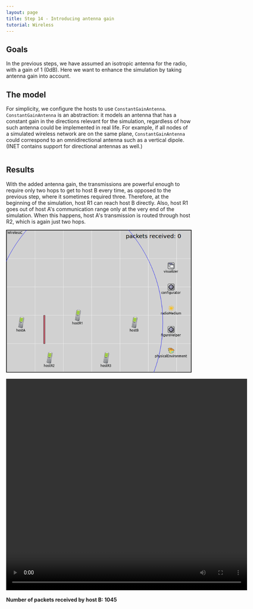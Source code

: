 ```yaml
---
layout: page
title: Step 14 - Introducing antenna gain
tutorial: Wireless
---
```



## Goals

In the previous steps, we have assumed an isotropic antenna for the radio,
with a gain of 1 (0dB). Here we want to enhance the simulation by taking
antenna gain into account.

## The model

For simplicity, we configure the hosts to use `ConstantGainAntenna`.
`ConstantGainAntenna` is an abstraction: it models an antenna that has a
constant gain in the directions relevant for the simulation, regardless of
how such antenna could be implemented in real life. For example, if all
nodes of a simulated wireless network are on the same plane,
`ConstantGainAntenna` could correspond to an omnidirectional antenna such
as a vertical dipole. (INET contains support for directional antennas as
well.)

<p><pre class="snippet" src="../omnetpp.ini" from="\[Config Wireless14\]" until="####"></pre></p>

## Results

With the added antenna gain, the transmissions are powerful enough to require
only two hops to get to host B every time, as opposed to the previous step,
where it sometimes required three. Therefore, at the beginning of the
simulation, host R1 can reach host B directly.  Also, host R1 goes out of host
A's communication range only at the very end of the simulation. When this
happens, host A's transmission is routed through host R2, which is again just
two hops.

<img src="step14_2.gif">

<video autoplay loop controls onclick="this.paused ? this.play() : this.pause();" src="wireless-step14-1.mp4" width="655" height="575"></video>
<!--internal video recording, playback speed animation speed 1-->

**Number of packets received by host B: 1045**

